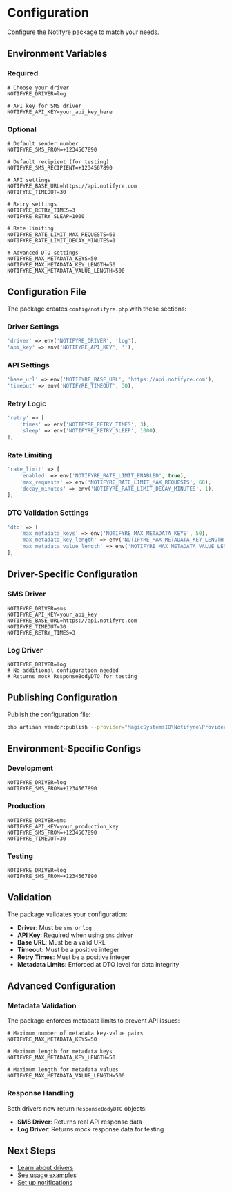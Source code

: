 # Configuration

Configure the Notifyre package to match your needs.

## Environment Variables

### Required

```env
# Choose your driver
NOTIFYRE_DRIVER=log

# API key for SMS driver
NOTIFYRE_API_KEY=your_api_key_here
```

### Optional

```env
# Default sender number
NOTIFYRE_SMS_FROM=+1234567890

# Default recipient (for testing)
NOTIFYRE_SMS_RECIPIENT=+1234567890

# API settings
NOTIFYRE_BASE_URL=https://api.notifyre.com
NOTIFYRE_TIMEOUT=30

# Retry settings
NOTIFYRE_RETRY_TIMES=3
NOTIFYRE_RETRY_SLEAP=1000

# Rate limiting
NOTIFYRE_RATE_LIMIT_MAX_REQUESTS=60
NOTIFYRE_RATE_LIMIT_DECAY_MINUTES=1

# Advanced DTO settings
NOTIFYRE_MAX_METADATA_KEYS=50
NOTIFYRE_MAX_METADATA_KEY_LENGTH=50
NOTIFYRE_MAX_METADATA_VALUE_LENGTH=500
```

## Configuration File

The package creates `config/notifyre.php` with these sections:

### Driver Settings

```php
'driver' => env('NOTIFYRE_DRIVER', 'log'),
'api_key' => env('NOTIFYRE_API_KEY', ''),
```

### API Settings

```php
'base_url' => env('NOTIFYRE_BASE_URL', 'https://api.notifyre.com'),
'timeout' => env('NOTIFYRE_TIMEOUT', 30),
```

### Retry Logic

```php
'retry' => [
    'times' => env('NOTIFYRE_RETRY_TIMES', 3),
    'sleep' => env('NOTIFYRE_RETRY_SLEEP', 1000),
],
```

### Rate Limiting

```php
'rate_limit' => [
    'enabled' => env('NOTIFYRE_RATE_LIMIT_ENABLED', true),
    'max_requests' => env('NOTIFYRE_RATE_LIMIT_MAX_REQUESTS', 60),
    'decay_minutes' => env('NOTIFYRE_RATE_LIMIT_DECAY_MINUTES', 1),
],
```

### DTO Validation Settings

```php
'dto' => [
    'max_metadata_keys' => env('NOTIFYRE_MAX_METADATA_KEYS', 50),
    'max_metadata_key_length' => env('NOTIFYRE_MAX_METADATA_KEY_LENGTH', 50),
    'max_metadata_value_length' => env('NOTIFYRE_MAX_METADATA_VALUE_LENGTH', 500),
],
```

## Driver-Specific Configuration

### SMS Driver

```env
NOTIFYRE_DRIVER=sms
NOTIFYRE_API_KEY=your_api_key
NOTIFYRE_BASE_URL=https://api.notifyre.com
NOTIFYRE_TIMEOUT=30
NOTIFYRE_RETRY_TIMES=3
```

### Log Driver

```env
NOTIFYRE_DRIVER=log
# No additional configuration needed
# Returns mock ResponseBodyDTO for testing
```

## Publishing Configuration

Publish the configuration file:

```bash
php artisan vendor:publish --provider="MagicSystemsIO\Notifyre\Providers\NotifyreServiceProvider"
```

## Environment-Specific Configs

### Development

```env
NOTIFYRE_DRIVER=log
NOTIFYRE_SMS_FROM=+1234567890
```

### Production

```env
NOTIFYRE_DRIVER=sms
NOTIFYRE_API_KEY=your_production_key
NOTIFYRE_SMS_FROM=+1234567890
NOTIFYRE_TIMEOUT=30
```

### Testing

```env
NOTIFYRE_DRIVER=log
NOTIFYRE_SMS_FROM=+1234567890
```

## Validation

The package validates your configuration:

- **Driver**: Must be `sms` or `log`
- **API Key**: Required when using `sms` driver
- **Base URL**: Must be a valid URL
- **Timeout**: Must be a positive integer
- **Retry Times**: Must be a positive integer
- **Metadata Limits**: Enforced at DTO level for data integrity

## Advanced Configuration

### Metadata Validation

The package enforces metadata limits to prevent API issues:

```env
# Maximum number of metadata key-value pairs
NOTIFYRE_MAX_METADATA_KEYS=50

# Maximum length for metadata keys
NOTIFYRE_MAX_METADATA_KEY_LENGTH=50

# Maximum length for metadata values
NOTIFYRE_MAX_METADATA_VALUE_LENGTH=500
```

### Response Handling

Both drivers now return `ResponseBodyDTO` objects:

- **SMS Driver**: Returns real API response data
- **Log Driver**: Returns mock response data for testing

## Next Steps

- [Learn about drivers](./../technical/DRIVERS.md)
- [See usage examples](./../usage/DIRECT_SMS.md)
- [Set up notifications](./../usage/NOTIFICATIONS.md)
